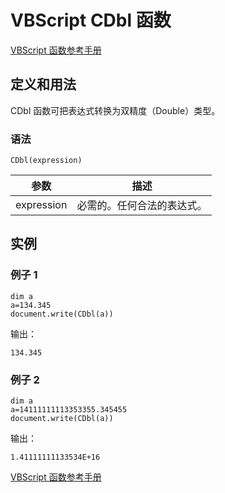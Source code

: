 # VBScript CDbl 函数

[VBScript 函数参考手册](/vbscript/vbscript_ref_functions.asp "VBScript 函数")

## 定义和用法

CDbl 函数可把表达式转换为双精度（Double）类型。

### 语法

```
CDbl(expression)
```

| 参数 | 描述 |
| --- | --- |
| expression | 必需的。任何合法的表达式。 |

## 实例

### 例子 1

```
dim a
a=134.345
document.write(CDbl(a))
```

输出：

```
134.345
```

### 例子 2

```
dim a
a=14111111113353355.345455
document.write(CDbl(a))
```

输出：

```
1.41111111133534E+16
```

[VBScript 函数参考手册](/vbscript/vbscript_ref_functions.asp "VBScript 函数")

